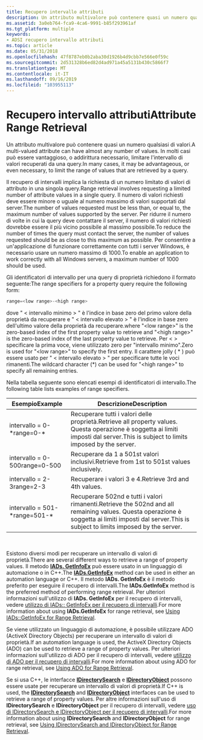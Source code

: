 ```yaml
---
title: Recupero intervallo attributi
description: Un attributo multivalore può contenere quasi un numero qualsiasi di valori. In molti casi può essere vantaggioso, o addirittura necessario, limitare l'intervallo di valori recuperati da una query.
ms.assetid: 3a0eb764-fca9-4ca6-9991-b85f293961af
ms.tgt_platform: multiple
keywords:
- ADSI recupero intervallo attributi
ms.topic: article
ms.date: 05/31/2018
ms.openlocfilehash: 47f8787eb0b2aba30d1926b4d9cbb7e566e0f59c
ms.sourcegitcommit: 2d531328b6ed82d4ad971a45a5131b430c5866f7
ms.translationtype: MT
ms.contentlocale: it-IT
ms.lasthandoff: 09/16/2019
ms.locfileid: "103955113"
---
```

# <a name="attribute-range-retrieval"></a><span data-ttu-id="80b30-105">Recupero intervallo attributi</span><span class="sxs-lookup"><span data-stu-id="80b30-105">Attribute Range Retrieval</span></span>

<span data-ttu-id="80b30-106">Un attributo multivalore può contenere quasi un numero qualsiasi di valori.</span><span class="sxs-lookup"><span data-stu-id="80b30-106">A multi-valued attribute can have almost any number of values.</span></span> <span data-ttu-id="80b30-107">In molti casi può essere vantaggioso, o addirittura necessario, limitare l'intervallo di valori recuperati da una query.</span><span class="sxs-lookup"><span data-stu-id="80b30-107">In many cases, it may be advantageous, or even necessary, to limit the range of values that are retrieved by a query.</span></span>

<span data-ttu-id="80b30-108">Il recupero di intervalli implica la richiesta di un numero limitato di valori di attributo in una singola query.</span><span class="sxs-lookup"><span data-stu-id="80b30-108">Range retrieval involves requesting a limited number of attribute values in a single query.</span></span> <span data-ttu-id="80b30-109">Il numero di valori richiesti deve essere minore o uguale al numero massimo di valori supportati dal server.</span><span class="sxs-lookup"><span data-stu-id="80b30-109">The number of values requested must be less than, or equal to, the maximum number of values supported by the server.</span></span> <span data-ttu-id="80b30-110">Per ridurre il numero di volte in cui la query deve contattare il server, il numero di valori richiesti dovrebbe essere il più vicino possibile al massimo possibile.</span><span class="sxs-lookup"><span data-stu-id="80b30-110">To reduce the number of times the query must contact the server, the number of values requested should be as close to this maximum as possible.</span></span> <span data-ttu-id="80b30-111">Per consentire a un'applicazione di funzionare correttamente con tutti i server Windows, è necessario usare un numero massimo di 1000.</span><span class="sxs-lookup"><span data-stu-id="80b30-111">To enable an application to work correctly with all Windows servers, a maximum number of 1000 should be used.</span></span>

<span data-ttu-id="80b30-112">Gli identificatori di intervallo per una query di proprietà richiedono il formato seguente:</span><span class="sxs-lookup"><span data-stu-id="80b30-112">The range specifiers for a property query require the following form:</span></span>


```C++
range=<low range>-<high range>
```



<span data-ttu-id="80b30-113">dove " &lt; intervallo minimo &gt; " è l'indice in base zero del primo valore della proprietà da recuperare e " &lt; intervallo elevato &gt; " è l'indice in base zero dell'ultimo valore della proprietà da recuperare.</span><span class="sxs-lookup"><span data-stu-id="80b30-113">where "&lt;low range&gt;" is the zero-based index of the first property value to retrieve and "&lt;high range&gt;" is the zero-based index of the last property value to retrieve.</span></span> <span data-ttu-id="80b30-114">Per &lt; &gt; specificare la prima voce, viene utilizzato zero per "intervallo minimo".</span><span class="sxs-lookup"><span data-stu-id="80b30-114">Zero is used for "&lt;low range&gt;" to specify the first entry.</span></span> <span data-ttu-id="80b30-115">Il carattere jolly ( \* ) può essere usato per " &lt; intervallo elevato &gt; " per specificare tutte le voci rimanenti.</span><span class="sxs-lookup"><span data-stu-id="80b30-115">The wildcard character (\*) can be used for "&lt;high range&gt;" to specify all remaining entries.</span></span>

<span data-ttu-id="80b30-116">Nella tabella seguente sono elencati esempi di identificatori di intervallo.</span><span class="sxs-lookup"><span data-stu-id="80b30-116">The following table lists examples of range specifiers.</span></span>



| <span data-ttu-id="80b30-117">Esempio</span><span class="sxs-lookup"><span data-stu-id="80b30-117">Example</span></span>      | <span data-ttu-id="80b30-118">Descrizione</span><span class="sxs-lookup"><span data-stu-id="80b30-118">Description</span></span>                                                                                   |
|--------------|-----------------------------------------------------------------------------------------------|
| <span data-ttu-id="80b30-119">intervallo = 0-\*</span><span class="sxs-lookup"><span data-stu-id="80b30-119">range=0-\*</span></span>   | <span data-ttu-id="80b30-120">Recuperare tutti i valori delle proprietà.</span><span class="sxs-lookup"><span data-stu-id="80b30-120">Retrieve all property values.</span></span> <span data-ttu-id="80b30-121">Questa operazione è soggetta ai limiti imposti dal server.</span><span class="sxs-lookup"><span data-stu-id="80b30-121">This is subject to limits imposed by the server.</span></span>                |
| <span data-ttu-id="80b30-122">intervallo = 0-500</span><span class="sxs-lookup"><span data-stu-id="80b30-122">range=0-500</span></span>  | <span data-ttu-id="80b30-123">Recuperare da 1 a 501st valori inclusivi.</span><span class="sxs-lookup"><span data-stu-id="80b30-123">Retrieve from 1st to 501st values inclusively.</span></span>                                                |
| <span data-ttu-id="80b30-124">intervallo = 2-3</span><span class="sxs-lookup"><span data-stu-id="80b30-124">range=2-3</span></span>    | <span data-ttu-id="80b30-125">Recuperare i valori 3 e 4.</span><span class="sxs-lookup"><span data-stu-id="80b30-125">Retrieve 3rd and 4th values.</span></span>                                                                  |
| <span data-ttu-id="80b30-126">intervallo = 501-\*</span><span class="sxs-lookup"><span data-stu-id="80b30-126">range=501-\*</span></span> | <span data-ttu-id="80b30-127">Recuperare 502nd e tutti i valori rimanenti.</span><span class="sxs-lookup"><span data-stu-id="80b30-127">Retrieve the 502nd and all remaining values.</span></span> <span data-ttu-id="80b30-128">Questa operazione è soggetta ai limiti imposti dal server.</span><span class="sxs-lookup"><span data-stu-id="80b30-128">This is subject to limits imposed by the server.</span></span> |



 

<span data-ttu-id="80b30-129">Esistono diversi modi per recuperare un intervallo di valori di proprietà.</span><span class="sxs-lookup"><span data-stu-id="80b30-129">There are several different ways to retrieve a range of property values.</span></span> <span data-ttu-id="80b30-130">Il metodo [**IADs. GetInfoEx**](/windows/desktop/api/Iads/nf-iads-iads-getinfoex) può essere usato in un linguaggio di automazione o in C++.</span><span class="sxs-lookup"><span data-stu-id="80b30-130">The [**IADs.GetInfoEx**](/windows/desktop/api/Iads/nf-iads-iads-getinfoex) method can be used in either an automation language or C++.</span></span> <span data-ttu-id="80b30-131">Il metodo **IADs. GetInfoEx** è il metodo preferito per eseguire il recupero di intervalli.</span><span class="sxs-lookup"><span data-stu-id="80b30-131">The **IADs.GetInfoEx** method is the preferred method of performing range retrieval.</span></span> <span data-ttu-id="80b30-132">Per ulteriori informazioni sull'utilizzo di **IADs. GetInfoEx** per il recupero di intervalli, vedere [utilizzo di IADs:: GetInfoEx per il recupero di intervalli](using-iads--getinfoex-for-range-retrieval.md).</span><span class="sxs-lookup"><span data-stu-id="80b30-132">For more information about using **IADs.GetInfoEx** for range retrieval, see [Using IADs::GetInfoEx for Range Retrieval](using-iads--getinfoex-for-range-retrieval.md).</span></span>

<span data-ttu-id="80b30-133">Se viene utilizzato un linguaggio di automazione, è possibile utilizzare ADO (ActiveX Directory Objects) per recuperare un intervallo di valori di proprietà.</span><span class="sxs-lookup"><span data-stu-id="80b30-133">If an automation language is used, the ActiveX Directory Objects (ADO) can be used to retrieve a range of property values.</span></span> <span data-ttu-id="80b30-134">Per ulteriori informazioni sull'utilizzo di ADO per il recupero di intervalli, vedere [utilizzo di ADO per il recupero di intervalli](using-ado-for-range-retrieval.md).</span><span class="sxs-lookup"><span data-stu-id="80b30-134">For more information about using ADO for range retrieval, see [Using ADO for Range Retrieval](using-ado-for-range-retrieval.md).</span></span>

<span data-ttu-id="80b30-135">Se si usa C++, le interfacce [**IDirectorySearch**](/windows/desktop/api/Iads/nn-iads-idirectorysearch) e [**IDirectoryObject**](/windows/desktop/api/Iads/nn-iads-idirectoryobject) possono essere usate per recuperare un intervallo di valori di proprietà.</span><span class="sxs-lookup"><span data-stu-id="80b30-135">If C++ is used, the [**IDirectorySearch**](/windows/desktop/api/Iads/nn-iads-idirectorysearch) and [**IDirectoryObject**](/windows/desktop/api/Iads/nn-iads-idirectoryobject) interfaces can be used to retrieve a range of property values.</span></span> <span data-ttu-id="80b30-136">Per altre informazioni sull'uso di **IDirectorySearch** e **IDirectoryObject** per il recupero di intervalli, vedere [uso di IDirectorySearch e IDirectoryObject per il recupero di intervalli](using-idirectorysearch-and-idirectoryobject-for-range-retrieval.md).</span><span class="sxs-lookup"><span data-stu-id="80b30-136">For more information about using **IDirectorySearch** and **IDirectoryObject** for range retrieval, see [Using IDirectorySearch and IDirectoryObject for Range Retrieval](using-idirectorysearch-and-idirectoryobject-for-range-retrieval.md).</span></span>

 

 




